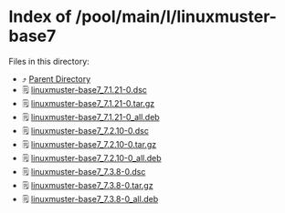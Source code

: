 
# Index of /pool/main/l/linuxmuster-base7
Files in this directory:
- ⤴ [Parent Directory](../)
- 🗒 [linuxmuster-base7_7.1.21-0.dsc](linuxmuster-base7_7.1.21-0.dsc)
- 🗒 [linuxmuster-base7_7.1.21-0.tar.gz](linuxmuster-base7_7.1.21-0.tar.gz)
- 🗒 [linuxmuster-base7_7.1.21-0_all.deb](linuxmuster-base7_7.1.21-0_all.deb)
- 🗒 [linuxmuster-base7_7.2.10-0.dsc](linuxmuster-base7_7.2.10-0.dsc)
- 🗒 [linuxmuster-base7_7.2.10-0.tar.gz](linuxmuster-base7_7.2.10-0.tar.gz)
- 🗒 [linuxmuster-base7_7.2.10-0_all.deb](linuxmuster-base7_7.2.10-0_all.deb)
- 🗒 [linuxmuster-base7_7.3.8-0.dsc](linuxmuster-base7_7.3.8-0.dsc)
- 🗒 [linuxmuster-base7_7.3.8-0.tar.gz](linuxmuster-base7_7.3.8-0.tar.gz)
- 🗒 [linuxmuster-base7_7.3.8-0_all.deb](linuxmuster-base7_7.3.8-0_all.deb)
